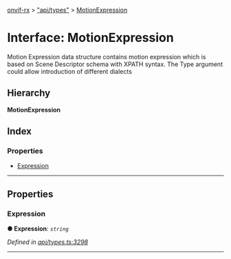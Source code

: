 [onvif-rx](../README.md) > ["api/types"](../modules/_api_types_.md) > [MotionExpression](../interfaces/_api_types_.motionexpression.md)

# Interface: MotionExpression

Motion Expression data structure contains motion expression which is based on Scene Descriptor schema with XPATH syntax. The Type argument could allow introduction of different dialects

## Hierarchy

**MotionExpression**

## Index

### Properties

* [Expression](_api_types_.motionexpression.md#expression)

---

## Properties

<a id="expression"></a>

###  Expression

**● Expression**: *`string`*

*Defined in [api/types.ts:3298](https://github.com/patrickmichalina/onvif-rx/blob/1596479/src/api/types.ts#L3298)*

___

